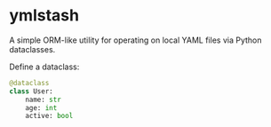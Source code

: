 # ymlstash

A simple ORM-like utility for operating on local YAML files via Python dataclasses.

Define a dataclass:

```python
@dataclass
class User:
    name: str
    age: int
    active: bool
```
